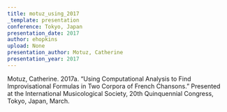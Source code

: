 ```yaml
---
title: motuz_using_2017
_template: presentation
conference: Tokyo, Japan
presentation_date: 2017
author: ehopkins
upload: None
presentation_author: Motuz, Catherine
presentation_year: 2017
---
```

Motuz, Catherine. 2017a. “Using Computational Analysis to Find Improvisational Formulas in Two Corpora of French Chansons.” Presented at the International Musicological Society, 20th Quinquennial Congress, Tokyo, Japan, March.